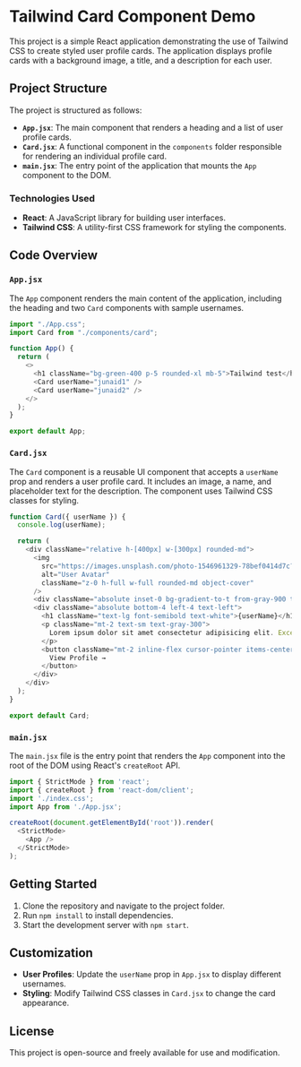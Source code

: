 # Tailwind Card Component Demo

This project is a simple React application demonstrating the use of Tailwind CSS to create styled user profile cards. The application displays profile cards with a background image, a title, and a description for each user.

## Project Structure

The project is structured as follows:

- **`App.jsx`**: The main component that renders a heading and a list of user profile cards.
- **`Card.jsx`**: A functional component in the `components` folder responsible for rendering an individual profile card.
- **`main.jsx`**: The entry point of the application that mounts the `App` component to the DOM.

### Technologies Used

- **React**: A JavaScript library for building user interfaces.
- **Tailwind CSS**: A utility-first CSS framework for styling the components.

## Code Overview

### `App.jsx`

The `App` component renders the main content of the application, including the heading and two `Card` components with sample usernames.

```javascript
import "./App.css";
import Card from "./components/card";

function App() {
  return (
    <>
      <h1 className="bg-green-400 p-5 rounded-xl mb-5">Tailwind test</h1>
      <Card userName="junaid1" />
      <Card userName="junaid2" />
    </>
  );
}

export default App;
```

### `Card.jsx`

The `Card` component is a reusable UI component that accepts a `userName` prop and renders a user profile card. It includes an image, a name, and placeholder text for the description. The component uses Tailwind CSS classes for styling.

```javascript
function Card({ userName }) {
  console.log(userName);

  return (
    <div className="relative h-[400px] w-[300px] rounded-md">
      <img
        src="https://images.unsplash.com/photo-1546961329-78bef0414d7c?ixlib=rb-4.0.3&ixid=MnwxMjA3fDB8MHxzZWFyY2h8MTB8fHVzZXJ8ZW58MHx8MHx8&auto=format&fit=crop&w=800&q=60"
        alt="User Avatar"
        className="z-0 h-full w-full rounded-md object-cover"
      />
      <div className="absolute inset-0 bg-gradient-to-t from-gray-900 to-transparent"></div>
      <div className="absolute bottom-4 left-4 text-left">
        <h1 className="text-lg font-semibold text-white">{userName}</h1>
        <p className="mt-2 text-sm text-gray-300">
          Lorem ipsum dolor sit amet consectetur adipisicing elit. Excepturi, debitis?
        </p>
        <button className="mt-2 inline-flex cursor-pointer items-center text-sm font-semibold text-black">
          View Profile →
        </button>
      </div>
    </div>
  );
}

export default Card;
```

### `main.jsx`

The `main.jsx` file is the entry point that renders the `App` component into the root of the DOM using React's `createRoot` API.

```javascript
import { StrictMode } from 'react';
import { createRoot } from 'react-dom/client';
import './index.css';
import App from './App.jsx';

createRoot(document.getElementById('root')).render(
  <StrictMode>
    <App />
  </StrictMode>
);
```

## Getting Started

1. Clone the repository and navigate to the project folder.
2. Run `npm install` to install dependencies.
3. Start the development server with `npm start`.

## Customization

- **User Profiles**: Update the `userName` prop in `App.jsx` to display different usernames.
- **Styling**: Modify Tailwind CSS classes in `Card.jsx` to change the card appearance.

## License

This project is open-source and freely available for use and modification.
